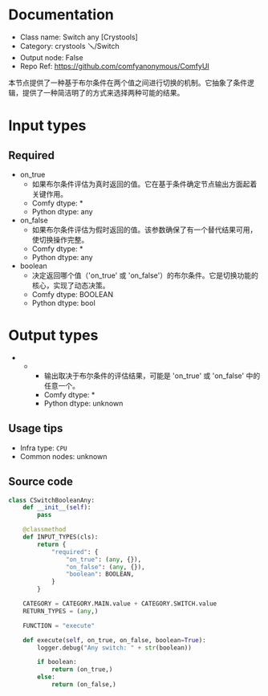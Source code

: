 
# Documentation
- Class name: Switch any [Crystools]
- Category: crystools 🪛/Switch
- Output node: False
- Repo Ref: https://github.com/comfyanonymous/ComfyUI

本节点提供了一种基于布尔条件在两个值之间进行切换的机制。它抽象了条件逻辑，提供了一种简洁明了的方式来选择两种可能的结果。

# Input types
## Required
- on_true
    - 如果布尔条件评估为真时返回的值。它在基于条件确定节点输出方面起着关键作用。
    - Comfy dtype: *
    - Python dtype: any
- on_false
    - 如果布尔条件评估为假时返回的值。该参数确保了有一个替代结果可用，使切换操作完整。
    - Comfy dtype: *
    - Python dtype: any
- boolean
    - 决定返回哪个值（'on_true' 或 'on_false'）的布尔条件。它是切换功能的核心，实现了动态决策。
    - Comfy dtype: BOOLEAN
    - Python dtype: bool

# Output types
- *
    - 输出取决于布尔条件的评估结果，可能是 'on_true' 或 'on_false' 中的任意一个。
    - Comfy dtype: *
    - Python dtype: unknown


## Usage tips
- Infra type: `CPU`
- Common nodes: unknown


## Source code
```python
class CSwitchBooleanAny:
    def __init__(self):
        pass

    @classmethod
    def INPUT_TYPES(cls):
        return {
            "required": {
                "on_true": (any, {}),
                "on_false": (any, {}),
                "boolean": BOOLEAN,
            }
        }

    CATEGORY = CATEGORY.MAIN.value + CATEGORY.SWITCH.value
    RETURN_TYPES = (any,)

    FUNCTION = "execute"

    def execute(self, on_true, on_false, boolean=True):
        logger.debug("Any switch: " + str(boolean))

        if boolean:
            return (on_true,)
        else:
            return (on_false,)

```
